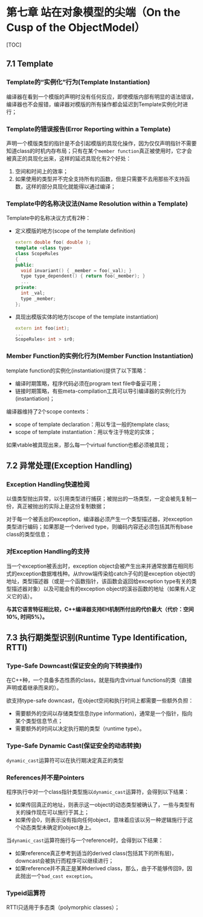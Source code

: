 # 第七章 站在对象模型的尖端（On the Cusp of the ObjectModel）

[TOC]

## 7.1 Template

### Template的“实例化”行为(Template Instantiation)

编译器在看到一个模版的声明时没有任何反应，即使模版内部有明显的语法错误，编译器也不会报错，编译器对模版的所有操作都会延迟到Template实例化时进行；

### Template的错误报告(Error Reporting within a Template)

声明一个模版类型的指针是不会引起模版的具现化操作，因为仅仅声明指针不需要知道class的时机内存布局；只有在某个`member function`真正被使用时，它才会被真正的具现化出来，这样的延迟具现化有2个好处：

1. 空间和时间上的效率；
2. 如果使用的类型并不完全支持所有的函数，但是只需要不去用那些不支持函数，这样的部分具现化就能得以通过编译；

### Template中的名称决议法(Name Resolution within a Template)

Template中的名称决议方式有2种：

- 定义模版的地方(scope of the template definition)

  ```c++
  extern double foo( double );
  template <class type>
  class ScopeRules
  {
  public:
    void invariant() { _member = foo(_val); }
    type type_dependent() { return foo(_member); }
    ...
  private:
    int _val;
    type _member;
  };
  ```

- 具现出模版实体的地方(scope of the template instantiation)

  ```c++
  extern int foo(int);
  ...
  ScopeRules< int > sr0;
  ```

### Member Function的实例化行为(Member Function Instantiation)

template function的实例化(instantiation)提供了以下策略：

- 编译时期策略，程序代码必须在program text file中备妥可用；
- 链接时期策略，有些meta-compilation工具可以导引编译器的实例化行为(instantiation)；

编译器维持了2个scope contexts：

- scope of template declaration：用以专注一般的template class;
- scope of template instantiation：用以专注于特定的实体；

如果vtable被具现出来，那么每一个virtual function也都必须被具现；



## 7.2 异常处理(Exception Handling)

### Exception Handling快速检阅

以值类型抛出异常，以引用类型进行捕获；被抛出的一场类型，一定会被先复制一份，真正被抛出的实际上是这份复制数据；

对于每一个被丢出的exception，编译器必须产生一个类型描述器，对exception类型进行编码；如果那是一个derived type，则编码内容还必须包括其所有base class的类型信息；

### 对Exception Handling的支持

当一个exception被丢出时，exception object会被产生出来并通常放置在相同形式的exception数据堆栈种。从throw端传染给catch子句的是exception object的地址，类型描述器（或是一个函数指针，该函数会返回给exception type有关的类型描述器对象）以及可能会有的exception object的溪谷函数的地址（如果有人定义它的话）。

**与其它语言特征相比较，C++编译器支持EH机制所付出的代价最大（代价：空间10%, 时间5%）。**



## 7.3 执行期类型识别(Runtime Type Identification, RTTI)

### Type-Safe Downcast(保证安全的向下转换操作)

在C++种，一个具备多态性质的class，就是指内含virtual functions的类（直接声明或着继承而来的）。

欲支持type-safe downcast，在object空间和执行时间上都需要一些额外负担：

- 需要额外的空间以存储类型信息(type information)，通常是一个指针，指向某个类型信息节点；
- 需要额外的时间以决定执行期的类型（runtime type）。

### Type-Safe Dynamic Cast(保证安全的动态转换)

`dynamic_cast`运算符可以在执行期决定真正的类型

### References并不是Pointers

程序执行中对一个class指针类型施以`dynamic_cast`运算符，会得到以下结果：

- 如果传回真正的地址，则表示这一object的动态类型被确认了，一些与类型有关的操作现在可以施行于其上；
- 如果传会0，则表示没有指向任何object，意味着应该以另一种逻辑施行于这个动态类型未确定的object身上。

当`dynamic_cast`运算符施行与一个reference时，会得到以下结果：

- 如果reference真正参考到适当的derived class(包括其下的所有层)，downcast会被执行而程序可以继续进行；
- 如果reference并不真正是某种derived class，那么，由于不能够传回9，因此抛出一个`bad_cast exception`。

### Typeid运算符

RTTI只适用于多态类（polymorphic classes）；
